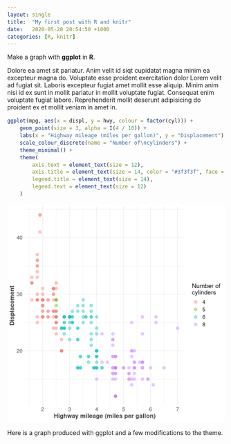 ```yaml
---
layout: single
title:  "My first post with R and knitr"
date:   2020-05-20 20:54:50 +1000
categories: [R, knitr]
---
```


Make a graph with **ggplot** in **R**.



Dolore ea amet sit pariatur. Anim velit id siqt cupidatat magna minim ea excepteur magna do. Voluptate esse proident exercitation dolor Lorem velit ad fugiat sit. Laboris excepteur fugiat amet mollit esse aliquip. Minim anim nisi id ex sunt in mollit pariatur in mollit voluptate fugiat. Consequat enim voluptate fugiat labore. Reprehenderit mollit deserunt adipisicing do proident ex et mollit veniam in amet in.




```r
ggplot(mpg, aes(x = displ, y = hwy, colour = factor(cyl))) +
    geom_point(size = 3, alpha = I(4 / 10)) +
    labs(x = "Highway mileage (miles per gallon)", y = "Displacement") +
    scale_colour_discrete(name = "Number of\ncylinders") +
    theme_minimal() +
    theme(
        axis.text = element_text(size = 12),
        axis.title = element_text(size = 14, color = "#3f3f3f", face = "bold"),
        legend.title = element_text(size = 14),
        legend.text = element_text(size = 12)
    )
```

![plot of chunk typical_graph](/assets/img/r_figs/typical_graph-1.png)

Here is a graph produced with ggplot and a few modifications to the theme.
